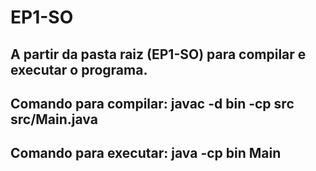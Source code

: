# EP1-SO

## A partir da pasta raiz (EP1-SO) para compilar e executar o programa. 
## Comando para compilar: javac -d bin -cp src src/Main.java
## Comando para executar: java -cp bin Main